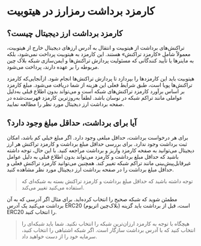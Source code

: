 
# کارمزد برداشت رمزارز در هیتوبیت

## کارمزد برداشت ارز دیجیتال چیست؟

تراکنش‌های برداشت از هیتوبیت و انتقال به آدرس ارزهای دیجیتال خارج از هیتوبیت، معمولاً شامل «کارمزد تراکنش» هستند. این کارمزد به هیتوبیت پرداخت نمی‌شود، بلکه به ماینرها یا تأیید کنندگانی که مسئولیت پردازش تراکنش‌ها و ایمن‌سازی شبکه بلاک چین مربوطه را بر عهده دارند، پرداخت می‌شود.

هیتوبیت باید این کارمزدها را بپردازد تا پردازش تراکنش‌ها انجام شود. ازآنجایی‌که کارمزد تراکنش‌ها پویا است، طبق شرایط فعلی این هزینه از شما دریافت می‌شود. مبلغ کارمزد بر اساس برآورد کارمزد تراکنش‌های شبکه است و می‌تواند بدون اطلاع قبلی به‌دلیل عواملی مانند تراکم شبکه در نوسان باشد. لطفاً به‌روزترین کارمزد فهرست‌شده در صفحه برداشت ارز دیجیتال مورد نظر را مطالعه نمایید.

## آیا برای برداشت، حداقل مبلغ وجود دارد؟

برای هر درخواست برداشت، حداقل مبلغی وجود دارد. اگر مبلغ خیلی کم باشد، امکان ثبت برداشت وجود ندارد. برای بررسی حداقل مبلغ برداشت و کارمزد تراکنش هر ارز دیجیتال می‌توانید به صفحه کارمزد واریز و برداشت مراجعه کنید. با این حال، توجه داشته باشید که حداقل مبلغ برداشت و کارمزد می‌تواند بدون اطلاع قبلی به دلیل عوامل غیرقابل‌پیش‌بینی مانند تراکم شبکه تغییر کند.
همچنین می‌توانید کارمزد تراکنش فعلی و حداقل مبلغ برداشت را در صفحه برداشت ارز دیجیتال مورد نظر مشاهده کنید.

> توجه داشته باشید که حداقل مبلغ برداشت و کارمزد تراکنش بسته به شبکه‌ای که استفاده می‌کنید تغییر می‌کند.

 مطمئن شوید که شبکه صحیح را انتخاب کرده‌اید. برای مثال اگر آدرسی که به آن برداشت می‌کنید یک آدرس ERC20 (بلاک‌چین اتریوم) است، قبل از برداشت باید گزینه ERC20 را انتخاب کنید.

> هیچگاه با توجه به کارمزد ارزان‌ترین شبکه را انتخاب نکنید. شما باید شبکه‌ای را انتخاب کنید که با آدرس برداشت سازگار است. اگر شبکه اشتباهی را انتخاب کنید، سرمایه خود را از دست خواهید داد.


